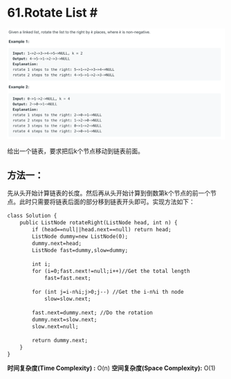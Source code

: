# 61.Rotate List \#

![](.gitbook/assets/image%20%2848%29.png)

给出一个链表，要求把后k个节点移动到链表前面。

## 方法一：

先从头开始计算链表的长度。然后再从头开始计算到倒数第k个节点的前一个节点。此时只需要将链表后面的部分移到链表开头即可。实现方法如下：

```text
class Solution {
    public ListNode rotateRight(ListNode head, int n) {
        if (head==null||head.next==null) return head;
        ListNode dummy=new ListNode(0);
        dummy.next=head;
        ListNode fast=dummy,slow=dummy;

        int i;
        for (i=0;fast.next!=null;i++)//Get the total length 
            fast=fast.next;

        for (int j=i-n%i;j>0;j--) //Get the i-n%i th node
            slow=slow.next;

        fast.next=dummy.next; //Do the rotation
        dummy.next=slow.next;
        slow.next=null;

        return dummy.next;
    }
}
```

**时间复杂度\(Time Complexity\) :** O\(n\)          **空间复杂度\(Space Complexity\):** O\(1\)

